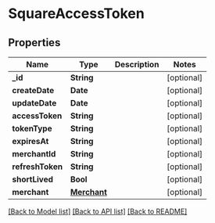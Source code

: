# SquareAccessToken

## Properties
Name | Type | Description | Notes
------------ | ------------- | ------------- | -------------
**_id** | **String** |  | [optional] 
**createDate** | **Date** |  | [optional] 
**updateDate** | **Date** |  | [optional] 
**accessToken** | **String** |  | [optional] 
**tokenType** | **String** |  | [optional] 
**expiresAt** | **String** |  | [optional] 
**merchantId** | **String** |  | [optional] 
**refreshToken** | **String** |  | [optional] 
**shortLived** | **Bool** |  | [optional] 
**merchant** | [**Merchant**](Merchant.md) |  | [optional] 

[[Back to Model list]](../README.md#documentation-for-models) [[Back to API list]](../README.md#documentation-for-api-endpoints) [[Back to README]](../README.md)


